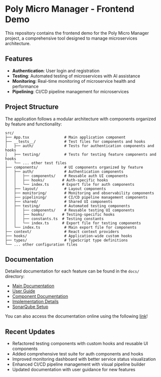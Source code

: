 # Poly Micro Manager - Frontend Demo

This repository contains the frontend demo for the Poly Micro Manager project, a comprehensive tool designed to manage microservices architecture.

## Features

- **Authentication**: User login and registration
- **Testing**: Automated testing of microservices with AI assistance
- **Monitoring**: Real-time monitoring of microservice health and performance
- **Pipelining**: CI/CD pipeline management for microservices

## Project Structure

The application follows a modular architecture with components organized by feature and functionality:

```
src/
├── App.tsx                # Main application component
├── __tests__/             # Test files for components and hooks
│   ├── auth/              # Tests for authentication components and hooks
│   ├── testing/           # Tests for testing feature components and hooks
│   └── ... other test files
├── components/            # UI components organized by feature
│   ├── auth/              # Authentication components
│   │   ├── components/    # Reusable auth UI components
│   │   ├── hooks/        # Auth-specific hooks
│   │   └── index.ts      # Export file for auth components
│   ├── layout/            # Layout components
│   ├── monitoring/        # Monitoring and observability components
│   ├── pipelining/        # CI/CD pipeline management components
│   ├── shared/            # Shared UI components
│   ├── testing/           # Automated testing components
│   │   ├── components/    # Reusable testing UI components
│   │   ├── hooks/        # Testing-specific hooks
│   │   ├── constants.ts  # Testing constants
│   │   └── index.ts      # Export file for testing components
│   └── index.ts           # Main export file for components
├── context/               # React context providers
├── hooks/                 # Application-wide custom hooks
├── types/                 # TypeScript type definitions
└── ... other configuration files
```

## Documentation

Detailed documentation for each feature can be found in the `docs/` directory:

- [Main Documentation](./docs/README.md)
- [User Guide](./docs/user-guide.md)
- [Component Documentation](./docs/components/)
- [Implementation Details](./docs/implementation/)
- [SonarQube Setup](./SONARQUBE.md)

You can also access the documentation online using the following [link](https://siriknikita.github.io/poly-micro-frontend-demo/#/)!

## Recent Updates

- Refactored testing components with custom hooks and reusable UI components
- Added comprehensive test suite for auth components and hooks
- Improved monitoring dashboard with better service status visualization
- Enhanced CI/CD pipeline management with visual pipeline builder
- Updated documentation with user guidance for new features
